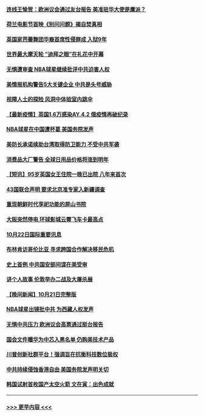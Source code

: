 #### [连线王愉贺：欧洲议会通过友台报告 美准驻华大使是鹰派？](../pages/prog202/a103249297.md?t=10231050) 
#### [荷兰电影节首映《别问问题》揭自焚真相](../pages/prog202/a103250233.md?t=10231050) 
#### [英国家芭蕾舞团华裔首席性侵罪成 入狱9年](../pages/prog202/a103250206.md?t=10231050) 
#### [世界最大摩天轮 “迪拜之眼”在礼花中开幕](../pages/prog202/a103250171.md?t=10231050) 
#### [无惧遭审查 NBA球星继续批评中共迫害人权](../pages/prog202/a103250144.md?t=10231050) 
#### [美情报机构警告5大关键企业 中共是头号威胁](../pages/prog202/a103250082.md?t=10231050) 
#### [视障人士的探险 风洞中体验室内跳伞](../pages/prog202/a103250136.md?t=10231050) 
#### [【最新疫情】英国1.6万感染AY.4.2  俄疫情再破纪录](../pages/prog202/a103249874.md?t=10231050) 
#### [NBA球星在中国遭杯葛 美国务院发声](../pages/prog202/a103250032.md?t=10231050) 
#### [美防长承诺续助台湾取得防卫能力 不受中共军袭](../pages/prog202/a103249882.md?t=10231050) 
#### [消费品大厂警告 全球日用品价格将涨到明年](../pages/prog202/a103249813.md?t=10231050) 
#### [【短讯】95岁英国女王住院一晚已出院 八年来首次](../pages/prog202/a103249879.md?t=10231050) 
#### [43国联合声明 要求北京准专家入新疆调查](../pages/prog202/a103249804.md?t=10231050) 
#### [重现朝鲜时代享祀功能的屏山书院](../pages/prog202/a103249807.md?t=10231050) 
#### [大阪突然停电 环球影城云霄飞车卡最高点](../pages/prog202/a103249632.md?t=10231050) 
#### [10月22日国际重要讯息](../pages/prog202/a103249649.md?t=10231050) 
#### [布林肯访哥伦比亚 寻求跨国合作解决移民危机](../pages/prog202/a103249269.md?t=10231050) 
#### [史上首例 中共国安部间谍在美受审](../pages/prog202/a103249278.md?t=10231050) 
#### [讲个人故事 伦敦举办二战及大屠杀展](../pages/prog202/a103249263.md?t=10231050) 
#### [【晚间新闻】10月21日完整版](../pages/prog202/a103249420.md?t=10231050) 
#### [NBA球星出镜批中共 为西藏人权发声](../pages/prog202/a103249244.md?t=10231050) 
#### [无惧中共压力 欧洲议会高票通过挺台报告](../pages/prog202/a103249242.md?t=10231050) 
#### [国会文件曝华为中芯入黑名单 仍购美技术产品](../pages/prog202/a103249160.md?t=10231050) 
#### [川普创新社群平台！强调旨在抗衡科技数位极权](../pages/prog202/a103249196.md?t=10231050) 
#### [中共持续侵蚀香港自由 美国务院发声明关切](../pages/prog202/a103249155.md?t=10231050) 
#### [韩国试射首枚国产太空火箭 文在寅：出色成就](../pages/prog202/a103248980.md?t=10231050) 

----
#### [ >>> 更早内容 <<< ](../indexes/prog202-earlier.md)
